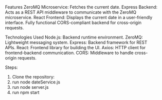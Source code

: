 Features
ZeroMQ Microservice: Fetches the current date.
Express Backend: Acts as a REST API middleware to communicate with the ZeroMQ microservice.
React Frontend: Displays the current date in a user-friendly interface.
Fully functional CORS-compliant backend for cross-origin requests.


Technologies Used
Node.js: Backend runtime environment.
ZeroMQ: Lightweight messaging system.
Express: Backend framework for REST APIs.
React: Frontend library for building the UI.
Axios: HTTP client for frontend-backend communication.
CORS: Middleware to handle cross-origin requests.


Steps:
1. Clone the repository:
2. run node dateService.js
3. run node  server.js
4. run npm start

